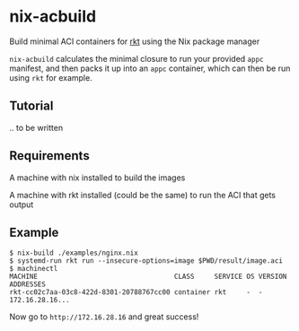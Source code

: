 # nix-acbuild
Build minimal ACI containers for [rkt](https://github.com/rkt/rkt) using the Nix package manager


`nix-acbuild` calculates the minimal closure to run your provided `appc` manifest, and then
packs it up into an `appc` container, which can then be run using `rkt` for example.


## Tutorial
.. to be written


## Requirements
A  machine with nix installed to build the images

A machine with rkt installed (could be the same) to run the ACI that gets output

## Example

```
$ nix-build ./examples/nginx.nix
$ systemd-run rkt run --insecure-options=image $PWD/result/image.aci
$ machinectl
MACHINE                                  CLASS     SERVICE OS VERSION ADDRESSES
rkt-cc02c7aa-03c8-422d-8301-20788767cc00 container rkt     -  -       172.16.28.16...

```

Now go to `http://172.16.28.16` and great success!
